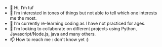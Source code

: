 - 👋 Hi, I’m tuf
- 👀 I’m interested in tones of things but not able to tell which one interests me the most.
- 🌱 I’m currently re-learning coding as I have not practiced for ages.
- 💞️ I’m looking to collaborate on different projects using Python, Javascript/Node.js, java and many others. 
- 📫 How to reach me : don't know yet :) 

<!---
tuf-tuf/tuf-tuf is a ✨ special ✨ repository because its `README.md` (this file) appears on your GitHub profile.
You can click the Preview link to take a look at your changes.
--->
